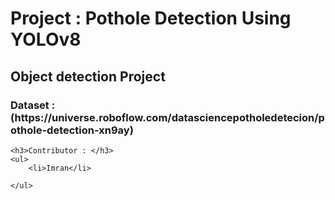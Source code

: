 <!DOCTYPE html>
<html>

<head>

</head>

<body>
    <h1>Project : Pothole Detection Using YOLOv8</h1>
    <h2>Object detection Project</h2>
    <h3>Dataset : (https://universe.roboflow.com/datasciencepotholedetecion/pothole-detection-xn9ay)</h3>
    
    <h3>Contributor : </h3>
    <ul>
        <li>Imran</li>

    </ul>




</body>

</html>
